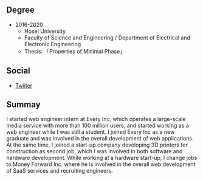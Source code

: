 
## Degree

- 2016-2020
  - Hosei University
  - Faculty of Science and Engineering / Department of Electrical and Electronic Engineering
  - Thesis: 「Properties of Minimal Phase」
  

## Social

- [Twiiter](https://twitter.com/katuo_ai)


## Summay

I started web engineer intern at Every Inc, which operates a large-scale media service with more than 100 million users, and started working as a web engineer while I was still a student. I joined Every Inc as a new graduate and was involved in the overall development of web applications. At the same time, I joined a start-up company developing 3D printers for construction as second job, which I was involved in both software and hardware development. While working at a hardware start-up, I change jobs to Money Forward Inc. where he is involved in the overall web development of SaaS services and recruiting engineers.
